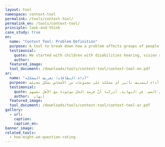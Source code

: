 ```yaml
---
layout: tool
namespace: context-tool
permalink: /tools/context-tool/
permalink_en: /tools/context-tool/
principle: look-and-think
case_study: true
en:
  name: "Context Tool: Problem Definition"
  purpose: A tool to break down how a problem affects groups of people differently. 
  testimonial:
    quote: We started with children with disabilities hearing, vision and physical. Our first instinct after using the tool was to start on the national level, which was to go to the government school. The schools were limited to only 10 and they were far away from the people who needed to access them. The tool helped us explore the different stakeholders in the context we were working in. We moved from understanding the needs of government schools to the centers offering services to deaf children, to finally realizing that the opportunity space was with the parents.
    author:
  featured_image:
  tool_document: /downloads/tools/context-tool/context-tool-en.pdf
ar:
  name: "أداة النطاقات: تعريف المشكلة"
  purpose: إيجاد أداة لتصنيف تأثير أي مشكلة على مجموعات من الأشخاص بشكل مختلف.
  testimonial:
    quote: بدأنا بالأطفال الذين يعانون إعاقات سمعية، وبصرية، وجسدية. حدسنا الأوليّ كان أن نستخدم هذه الأداة للبدء بالنطاق الوطني عن طريق زيارة المدارس الحكومية. عدد المدارس المخصصة للأطفال الصم كان 10 مدارس فقط وكانت بعيدة عن الأشخاص المحتاجين إليها. ساعدتنا هذه الأداة في استكشاف أصحاب العلاقة المتنوعين في النطاق الذي كنا نعمل عليه. وهكذا انتقلنا من فهم حاجات المدارس الحكومية إلى المراكز التي تقدم خدماتها للأطفال الصم، في النهاية، أدركنا أنّ فرصة الحل موجودة مع الأهل نفسهم
    author:  إيهاب
  featured_image:
  tool_document: /downloads/tools/context-tool/context-tool-ar.pdf
gallery:
  - url:
    caption:
    caption_en:
banner_image:
related_tools:
  - how-might-we-question-rating
---
```

